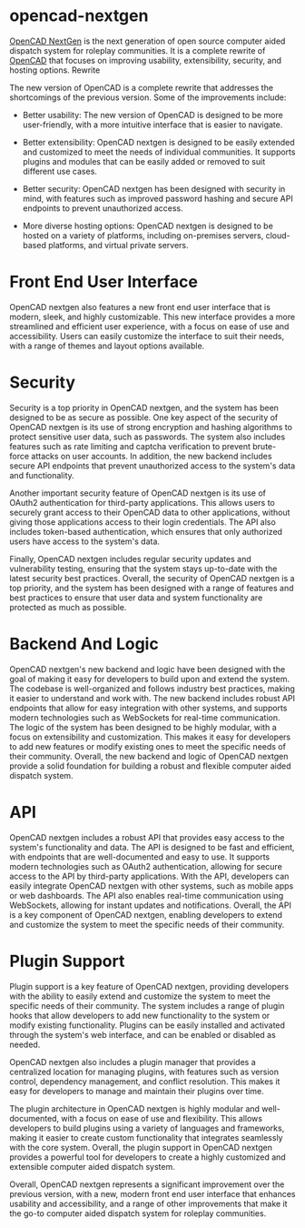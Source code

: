 # opencad-nextgen

[OpenCAD NextGen](https://github.com/opencad-app/opencad-nextgen) is the next generation of open source computer aided dispatch system for roleplay communities. It is a complete rewrite of [OpenCAD](https://github.com/opencad-app/OpenCAD-php) that focuses on improving usability, extensibility, security, and hosting options.
Rewrite

The new version of OpenCAD is a complete rewrite that addresses the shortcomings of the previous version. Some of the improvements include:

* Better usability: The new version of OpenCAD is designed to be more user-friendly, with a more intuitive interface that is easier to navigate.

* Better extensibility: OpenCAD nextgen is designed to be easily extended and customized to meet the needs of individual communities. It supports plugins and modules that can be easily added or removed to suit different use cases.

* Better security: OpenCAD nextgen has been designed with security in mind, with features such as improved password hashing and secure API endpoints to prevent unauthorized access.

* More diverse hosting options: OpenCAD nextgen is designed to be hosted on a variety of platforms, including on-premises servers, cloud-based platforms, and virtual private servers.

# Front End User Interface

OpenCAD nextgen also features a new front end user interface that is modern, sleek, and highly customizable. This new interface provides a more streamlined and efficient user experience, with a focus on ease of use and accessibility. Users can easily customize the interface to suit their needs, with a range of themes and layout options available.

# Security

Security is a top priority in OpenCAD nextgen, and the system has been designed to be as secure as possible. One key aspect of the security of OpenCAD nextgen is its use of strong encryption and hashing algorithms to protect sensitive user data, such as passwords. The system also includes features such as rate limiting and captcha verification to prevent brute-force attacks on user accounts. In addition, the new backend includes secure API endpoints that prevent unauthorized access to the system's data and functionality.

Another important security feature of OpenCAD nextgen is its use of OAuth2 authentication for third-party applications. This allows users to securely grant access to their OpenCAD data to other applications, without giving those applications access to their login credentials. The API also includes token-based authentication, which ensures that only authorized users have access to the system's data.

Finally, OpenCAD nextgen includes regular security updates and vulnerability testing, ensuring that the system stays up-to-date with the latest security best practices. Overall, the security of OpenCAD nextgen is a top priority, and the system has been designed with a range of features and best practices to ensure that user data and system functionality are protected as much as possible.

# Backend And Logic

OpenCAD nextgen's new backend and logic have been designed with the goal of making it easy for developers to build upon and extend the system. The codebase is well-organized and follows industry best practices, making it easier to understand and work with. The new backend includes robust API endpoints that allow for easy integration with other systems, and supports modern technologies such as WebSockets for real-time communication. The logic of the system has been designed to be highly modular, with a focus on extensibility and customization. This makes it easy for developers to add new features or modify existing ones to meet the specific needs of their community. Overall, the new backend and logic of OpenCAD nextgen provide a solid foundation for building a robust and flexible computer aided dispatch system.

# API 

OpenCAD nextgen includes a robust API that provides easy access to the system's functionality and data. The API is designed to be fast and efficient, with endpoints that are well-documented and easy to use. It supports modern technologies such as OAuth2 authentication, allowing for secure access to the API by third-party applications. With the API, developers can easily integrate OpenCAD nextgen with other systems, such as mobile apps or web dashboards. The API also enables real-time communication using WebSockets, allowing for instant updates and notifications. Overall, the API is a key component of OpenCAD nextgen, enabling developers to extend and customize the system to meet the specific needs of their community.

# Plugin Support

Plugin support is a key feature of OpenCAD nextgen, providing developers with the ability to easily extend and customize the system to meet the specific needs of their community. The system includes a range of plugin hooks that allow developers to add new functionality to the system or modify existing functionality. Plugins can be easily installed and activated through the system's web interface, and can be enabled or disabled as needed.

OpenCAD nextgen also includes a plugin manager that provides a centralized location for managing plugins, with features such as version control, dependency management, and conflict resolution. This makes it easy for developers to manage and maintain their plugins over time.

The plugin architecture in OpenCAD nextgen is highly modular and well-documented, with a focus on ease of use and flexibility. This allows developers to build plugins using a variety of languages and frameworks, making it easier to create custom functionality that integrates seamlessly with the core system. Overall, the plugin support in OpenCAD nextgen provides a powerful tool for developers to create a highly customized and extensible computer aided dispatch system.

Overall, OpenCAD nextgen represents a significant improvement over the previous version, with a new, modern front end user interface that enhances usability and accessibility, and a range of other improvements that make it the go-to computer aided dispatch system for roleplay communities.
